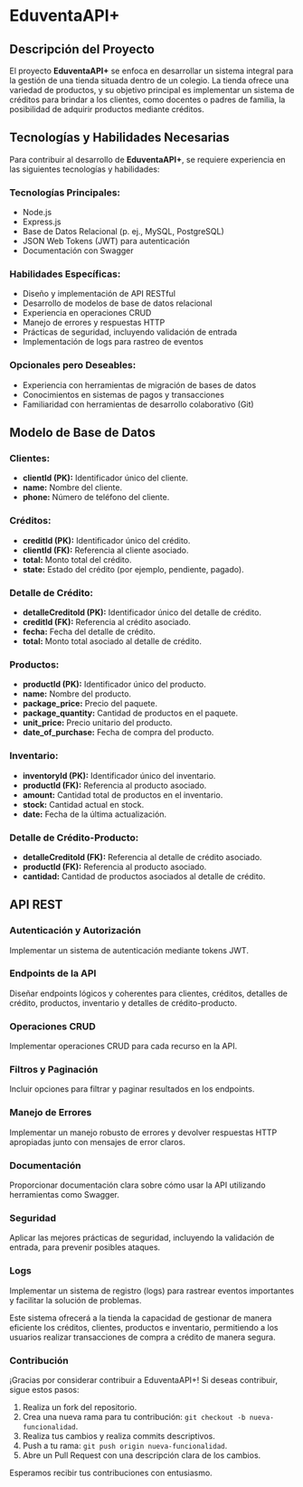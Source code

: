# EduventaAPI+

## Descripción del Proyecto

El proyecto **EduventaAPI+** se enfoca en desarrollar un sistema integral para la gestión de una tienda situada dentro de un colegio. La tienda ofrece una variedad de productos, y su objetivo principal es implementar un sistema de créditos para brindar a los clientes, como docentes o padres de familia, la posibilidad de adquirir productos mediante créditos.

## Tecnologías y Habilidades Necesarias

Para contribuir al desarrollo de **EduventaAPI+**, se requiere experiencia en las siguientes tecnologías y habilidades:

### Tecnologías Principales:

- Node.js
- Express.js
- Base de Datos Relacional (p. ej., MySQL, PostgreSQL)
- JSON Web Tokens (JWT) para autenticación
- Documentación con Swagger

### Habilidades Específicas:

- Diseño y implementación de API RESTful
- Desarrollo de modelos de base de datos relacional
- Experiencia en operaciones CRUD
- Manejo de errores y respuestas HTTP
- Prácticas de seguridad, incluyendo validación de entrada
- Implementación de logs para rastreo de eventos

### Opcionales pero Deseables:

- Experiencia con herramientas de migración de bases de datos
- Conocimientos en sistemas de pagos y transacciones
- Familiaridad con herramientas de desarrollo colaborativo (Git)
  
## Modelo de Base de Datos

### Clientes:

- **clientId (PK):** Identificador único del cliente.
- **name:** Nombre del cliente.
- **phone:** Número de teléfono del cliente.

### Créditos:

- **creditId (PK):** Identificador único del crédito.
- **clientId (FK):** Referencia al cliente asociado.
- **total:** Monto total del crédito.
- **state:** Estado del crédito (por ejemplo, pendiente, pagado).

### Detalle de Crédito:

- **detalleCreditoId (PK):** Identificador único del detalle de crédito.
- **creditId (FK):** Referencia al crédito asociado.
- **fecha:** Fecha del detalle de crédito.
- **total:** Monto total asociado al detalle de crédito.

### Productos:

- **productId (PK):** Identificador único del producto.
- **name:** Nombre del producto.
- **package_price:** Precio del paquete.
- **package_quantity:** Cantidad de productos en el paquete.
- **unit_price:** Precio unitario del producto.
- **date_of_purchase:** Fecha de compra del producto.

### Inventario:

- **inventoryId (PK):** Identificador único del inventario.
- **productId (FK):** Referencia al producto asociado.
- **amount:** Cantidad total de productos en el inventario.
- **stock:** Cantidad actual en stock.
- **date:** Fecha de la última actualización.

### Detalle de Crédito-Producto:

- **detalleCreditoId (FK):** Referencia al detalle de crédito asociado.
- **productId (FK):** Referencia al producto asociado.
- **cantidad:** Cantidad de productos asociados al detalle de crédito.

## API REST

### Autenticación y Autorización

Implementar un sistema de autenticación mediante tokens JWT.

### Endpoints de la API

Diseñar endpoints lógicos y coherentes para clientes, créditos, detalles de crédito, productos, inventario y detalles de crédito-producto.

### Operaciones CRUD

Implementar operaciones CRUD para cada recurso en la API.

### Filtros y Paginación

Incluir opciones para filtrar y paginar resultados en los endpoints.

### Manejo de Errores

Implementar un manejo robusto de errores y devolver respuestas HTTP apropiadas junto con mensajes de error claros.

### Documentación

Proporcionar documentación clara sobre cómo usar la API utilizando herramientas como Swagger.

### Seguridad

Aplicar las mejores prácticas de seguridad, incluyendo la validación de entrada, para prevenir posibles ataques.

### Logs

Implementar un sistema de registro (logs) para rastrear eventos importantes y facilitar la solución de problemas.

Este sistema ofrecerá a la tienda la capacidad de gestionar de manera eficiente los créditos, clientes, productos e inventario, permitiendo a los usuarios realizar transacciones de compra a crédito de manera segura.

### Contribución

¡Gracias por considerar contribuir a EduventaAPI+! Si deseas contribuir, sigue estos pasos:

1. Realiza un fork del repositorio.
2. Crea una nueva rama para tu contribución: `git checkout -b nueva-funcionalidad`.
3. Realiza tus cambios y realiza commits descriptivos.
4. Push a tu rama: `git push origin nueva-funcionalidad`.
5. Abre un Pull Request con una descripción clara de los cambios.

Esperamos recibir tus contribuciones con entusiasmo.
